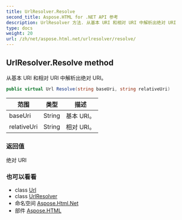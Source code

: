 ```yaml
---
title: UrlResolver.Resolve
second_title: Aspose.HTML for .NET API 参考
description: UrlResolver 方法. 从基本 URI 和相对 URI 中解析出绝对 URI
type: docs
weight: 20
url: /zh/net/aspose.html.net/urlresolver/resolve/
---
```

## UrlResolver.Resolve method

从基本 URI 和相对 URI 中解析出绝对 URI。

```csharp
public virtual Url Resolve(string baseUri, string relativeUri)
```

| 范围 | 类型 | 描述 |
| --- | --- | --- |
| baseUri | String | 基本 URI。 |
| relativeUri | String | 相对 URI。 |

### 返回值

绝对 URI

### 也可以看看

* class [Url](../../../aspose.html/url/)
* class [UrlResolver](../)
* 命名空间 [Aspose.Html.Net](../../urlresolver/)
* 部件 [Aspose.HTML](../../../)


